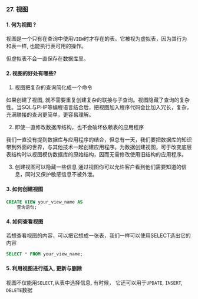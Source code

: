 ### 27. 视图
#### 1. 何为视图 ?
视图是一个只有在查询中使用`VIEW`时才存在的表。它被视为虚拟表，因为其行为和表一样, 也能执行表可用的操作。

但虚拟表不会一直保存在数据库里。

#### 2. 视图的好处有哪些?
1. 视图把复杂的查询简化成一个命令

如果创建了视图, 就不需要重复创建复杂的联接与子查询。视图隐藏了查询的复杂性。当SQL与PHP等编程语言结合后，把视图加入程序代码会比加入冗长，复杂，充满联接的查询更简单，更容易理解。

2. 即使一直修改数据库结构，也不会破坏依赖表的应用程序

我们一直没有提到数据库与应用程序的结合，但总有一天，我们要把数据库的知识带到外面的世界，与其他技术一起创建应用程序。为数据创建视图，可于改变底层表结构时以视图模仿数据库的原始结构，因而无需修改使用旧结构的应用程序。

3. 创建视图可以隐藏一些信息
通过视图你可以允许客户看到他们需要知道的信息，同时又保护敏感信息不被外泄。

#### 3. 如何创建视图
```sql
CREATE VIEW your_view_name AS
    查询语句;
```

#### 4. 如何查看视图
若想查看视图的内容，可以把它想成一张表，我们一样可以使用SELECT选出它的内容
```sql
SELECT * FROM your_view_name;
```

#### 5. 利用视图进行插入, 更新与删除
视图不仅能用`SELECT`,从表中选择信息, 有时候， 它还可以用于`UPDATE`, `INSERT`, `DELETE`数据
